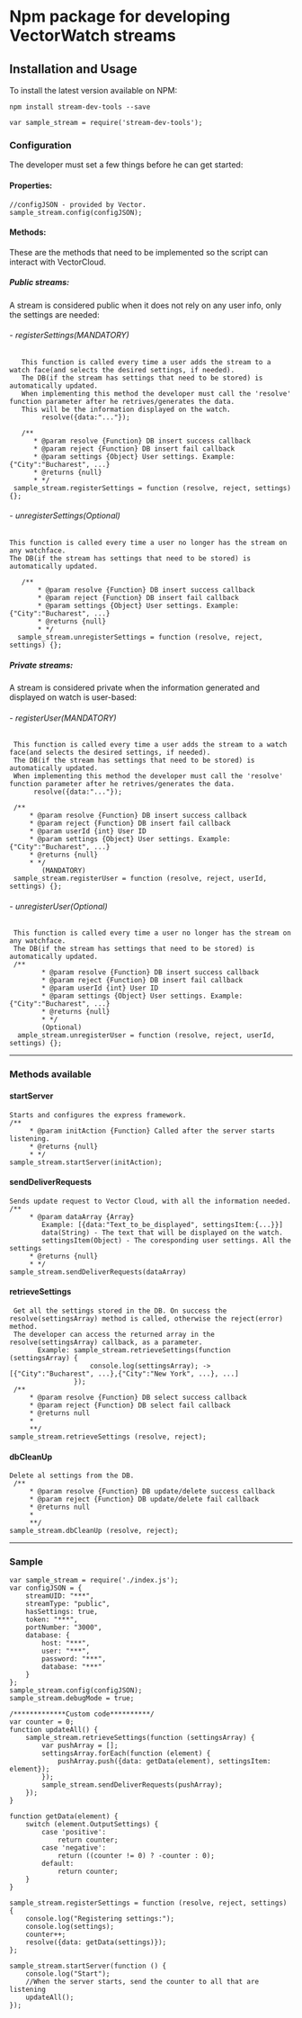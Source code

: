 Npm package for developing VectorWatch streams
==============
Installation and Usage
----------------------

To install the latest version available on NPM:

    npm install stream-dev-tools --save

    var sample_stream = require('stream-dev-tools');
    
### Configuration

The developer must set a few things before he can get started:

#### Properties:

    //configJSON - provided by Vector.
    sample_stream.config(configJSON);

    
#### Methods:

These are the methods that need to be implemented so the script can interact with VectorCloud.

##### Public streams:

A stream is considered public when it does not rely on any user info, only the settings are needed:

###### - registerSettings(MANDATORY)

       This function is called every time a user adds the stream to a watch face(and selects the desired settings, if needed).
       The DB(if the stream has settings that need to be stored) is automatically updated.
       When implementing this method the developer must call the 'resolve' function parameter after he retrives/generates the data.
       This will be the information displayed on the watch.
            resolve({data:"..."});
            
       /**
          * @param resolve {Function} DB insert success callback
          * @param reject {Function} DB insert fail callback
          * @param settings {Object} User settings. Example: {"City":"Bucharest", ...}
          * @returns {null}
          * */      
     sample_stream.registerSettings = function (resolve, reject, settings) {};

###### - unregisterSettings(Optional)
    This function is called every time a user no longer has the stream on any watchface.
    The DB(if the stream has settings that need to be stored) is automatically updated.
    
       /**
           * @param resolve {Function} DB insert success callback
           * @param reject {Function} DB insert fail callback
           * @param settings {Object} User settings. Example: {"City":"Bucharest", ...}
           * @returns {null}
           * */  
      sample_stream.unregisterSettings = function (resolve, reject, settings) {};    

##### Private streams:

A stream is considered private when the information generated and displayed on watch is user-based:

###### - registerUser(MANDATORY)
    
     This function is called every time a user adds the stream to a watch face(and selects the desired settings, if needed).
     The DB(if the stream has settings that need to be stored) is automatically updated.
     When implementing this method the developer must call the 'resolve' function parameter after he retrives/generates the data.
          resolve({data:"..."});
          
     /**
         * @param resolve {Function} DB insert success callback
         * @param reject {Function} DB insert fail callback
         * @param userId {int} User ID
         * @param settings {Object} User settings. Example: {"City":"Bucharest", ...}
         * @returns {null}
         * */
            (MANDATORY)
     sample_stream.registerUser = function (resolve, reject, userId, settings) {};
        
###### - unregisterUser(Optional)

     This function is called every time a user no longer has the stream on any watchface.
     The DB(if the stream has settings that need to be stored) is automatically updated.
     /** 
            * @param resolve {Function} DB insert success callback
            * @param reject {Function} DB insert fail callback
            * @param userId {int} User ID
            * @param settings {Object} User settings. Example: {"City":"Bucharest", ...}
            * @returns {null}
            * */
            (Optional)
      ample_stream.unregisterUser = function (resolve, reject, userId, settings) {};

----------------------    

### Methods available

#### startServer
    Starts and configures the express framework.
    /** 
         * @param initAction {Function} Called after the server starts listening.
         * @returns {null}
         * */
    sample_stream.startServer(initAction);

#### sendDeliverRequests
    Sends update request to Vector Cloud, with all the information needed.
    /**
         * @param dataArray {Array} 
            Example: [{data:"Text_to_be_displayed", settingsItem:{...}}]
            data(String) - The text that will be displayed on the watch.
            settingsItem(Object) - The coresponding user settings. All the settings 
         * @returns {null}
         * */
    sample_stream.sendDeliverRequests(dataArray)

#### retrieveSettings
     Get all the settings stored in the DB. On success the resolve(settingsArray) method is called, otherwise the reject(error) method.
     The developer can access the returned array in the resolve(settingsArray) callback, as a parameter.
           Example: sample_stream.retrieveSettings(function (settingsArray) {
                        console.log(settingsArray); -> [{"City":"Bucharest", ...},{"City":"New York", ...}, ...]
                    });
     /**
         * @param resolve {Function} DB select success callback
         * @param reject {Function} DB select fail callback
         * @returns null
         *
         **/
    sample_stream.retrieveSettings (resolve, reject);

#### dbCleanUp
    Delete al settings from the DB.
     /**
         * @param resolve {Function} DB update/delete success callback
         * @param reject {Function} DB update/delete fail callback
         * @returns null
         *
         **/
    sample_stream.dbCleanUp (resolve, reject);
  
----------------------    
    
### Sample

    var sample_stream = require('./index.js');
    var configJSON = {
        streamUID: "***",
        streamType: "public",
        hasSettings: true,
        token: "***",
        portNumber: "3000",
        database: {
            host: "***",
            user: "***",
            password: "***",
            database: "***"
        }
    };
    sample_stream.config(configJSON);
    sample_stream.debugMode = true;
    
    /*************Custom code**********/
    var counter = 0;
    function updateAll() {
        sample_stream.retrieveSettings(function (settingsArray) {
            var pushArray = [];
            settingsArray.forEach(function (element) {
                pushArray.push({data: getData(element), settingsItem: element});
            });
            sample_stream.sendDeliverRequests(pushArray);
        });
    }
    
    function getData(element) {
        switch (element.OutputSettings) {
            case 'positive':
                return counter;
            case 'negative':
                return ((counter != 0) ? -counter : 0);
            default:
                return counter;
        }
    }
    
    sample_stream.registerSettings = function (resolve, reject, settings) {
        console.log("Registering settings:");
        console.log(settings);
        counter++;
        resolve({data: getData(settings)});
    };
    
    sample_stream.startServer(function () {
        console.log("Start");
        //When the server starts, send the counter to all that are listening
        updateAll();
    });




  